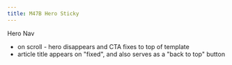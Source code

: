 ```yaml
---
title: M47B Hero Sticky  
---
```


Hero Nav

- on scroll - hero disappears and CTA fixes to top of template
- article title appears on "fixed", and also serves as a "back to top" button
